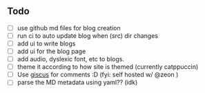 ## Todo

- [ ] use github md files for blog creation
- [ ] run ci to auto update blog when (src) dir changes
- [ ] add ui to write blogs
- [ ] add ui for the blog page
- [ ] add audio, dyslexic font, etc to blogs.
- [ ] theme it according to how site is themed (currently catppuccin)
- [ ] Use [giscus](https://giscus.app/) for comments :D (fyi: self hosted w/ @zeon )
- [ ] parse the MD metadata using yaml?? (idk)
